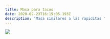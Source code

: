 ```yaml
---
title: Masa para tacos
date: 2020-02-23T16:15:05.193Z
description: 'Masa similares a las rapiditas '
---
```



![](/img/lasagna.jpg)
